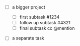 - [ ] a bigger project
  - [ ] first subtask #1234
  - [ ] follow up subtask #4321
  - [ ] final subtask cc @mention
- [ ] a separate task

